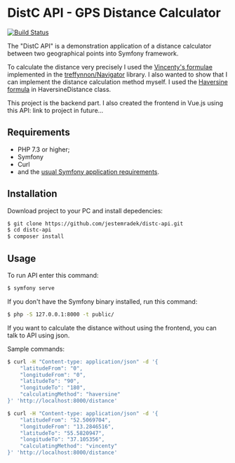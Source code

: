 # DistC API - GPS Distance Calculator

[![Build Status](https://travis-ci.org/jestemradek/distc-api.svg?branch=master)](https://travis-ci.org/github/jestemradek/distc-api)

The "DistC API" is a demonstration application of a distance calculator between two geographical points into Symfony framework.

To calculate the distance very precisely I used the [Vincenty's formulae][2] implemented in the [treffynnon/Navigator][3] library.
I also wanted to show that I can implement the distance calculation method myself. I used the [Haversine formula][4] in HaversineDistance class.

This project is the backend part. I also created the frontend in Vue.js using this API:
link to project in future...

## Requirements

- PHP 7.3 or higher;
- Symfony
- Curl
- and the [usual Symfony application requirements][1].

## Installation

Download project to your PC and install depedencies:

```bash
$ git clone https://github.com/jestemradek/distc-api.git
$ cd distc-api
$ composer install
```

## Usage

To run API enter this command:

```bash
$ symfony serve
```

If you don't have the Symfony binary installed, run this command:

```bash
$ php -S 127.0.0.1:8000 -t public/
```

If you want to calculate the distance without using the frontend,
you can talk to API using json.

Sample commands:

```bash
$ curl -H "Content-type: application/json" -d '{
    "latitudeFrom": "0",
    "longitudeFrom": "0",
    "latitudeTo": "90",
    "longitudeTo": "180",
    "calculatingMethod": "haversine"
}' 'http://localhost:8000/distance'

$ curl -H "Content-type: application/json" -d '{
    "latitudeFrom": "52.5069704",
    "longitudeFrom": "13.2846516",
    "latitudeTo": "55.5820947",
    "longitudeTo": "37.105356",
    "calculatingMethod": "vincenty"
}' 'http://localhost:8000/distance'
```

[1]: https://symfony.com/doc/current/reference/requirements.html
[2]: https://en.wikipedia.org/wiki/Vincenty%27s_formulae
[3]: https://github.com/treffynnon/Navigator
[4]: https://en.wikipedia.org/wiki/Haversine_formula

